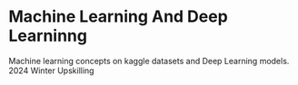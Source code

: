 # Machine Learning And Deep Learninng

Machine learning concepts on kaggle datasets 
and Deep Learning models. 2024 Winter Upskilling
